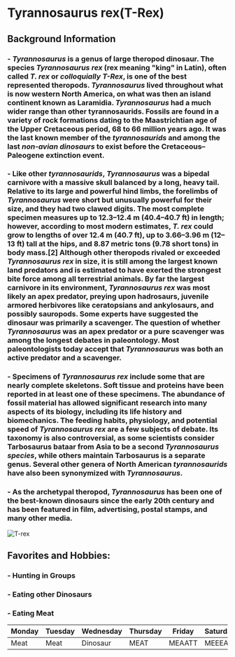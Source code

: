 # **Tyrannosaurus rex(T-Rex)**
## Background Information
### - *Tyrannosaurus* is a genus of large theropod dinosaur. The species *Tyrannosaurus rex* (rex meaning "king" in Latin), often called *T. rex* or *colloquially T-Rex*, is one of the best represented theropods. *Tyrannosaurus* lived throughout what is now western North America, on what was then an island continent known as Laramidia. *Tyrannosaurus* had a much wider range than other tyrannosaurids. Fossils are found in a variety of rock formations dating to the Maastrichtian age of the Upper Cretaceous period, 68 to 66 million years ago. It was the last known member of the *tyrannosaurids* and among the last *non-avian dinosaurs* to exist before the Cretaceous–Paleogene extinction event.

### - Like other *tyrannosaurids*, *Tyrannosaurus* was a bipedal carnivore with a massive skull balanced by a long, heavy tail. Relative to its large and powerful hind limbs, the forelimbs of *Tyrannosaurus* were short but unusually powerful for their size, and they had two clawed digits. The most complete specimen measures up to 12.3–12.4 m (40.4–40.7 ft) in length; however, according to most modern estimates, *T. rex* could grow to lengths of over 12.4 m (40.7 ft), up to 3.66–3.96 m (12–13 ft) tall at the hips, and 8.87 metric tons (9.78 short tons) in body mass.[2] Although other theropods rivaled or exceeded *Tyrannosaurus rex* in size, it is still among the largest known land predators and is estimated to have exerted the strongest bite force among all terrestrial animals. By far the largest carnivore in its environment, *Tyrannosaurus rex* was most likely an apex predator, preying upon hadrosaurs, juvenile armored herbivores like ceratopsians and ankylosaurs, and possibly sauropods. Some experts have suggested the dinosaur was primarily a scavenger. The question of whether *Tyrannosaurus* was an apex predator or a pure scavenger was among the longest debates in paleontology. Most paleontologists today accept that *Tyrannosaurus* was both an active predator and a scavenger.

### - Specimens of *Tyrannosaurus rex* include some that are nearly complete skeletons. Soft tissue and proteins have been reported in at least one of these specimens. The abundance of fossil material has allowed significant research into many aspects of its biology, including its life history and biomechanics. The feeding habits, physiology, and potential speed of *Tyrannosaurus rex* are a few subjects of debate. Its taxonomy is also controversial, as some scientists consider Tarbosaurus bataar from Asia to be a second *Tyrannosaurus species*, while others maintain Tarbosaurus is a separate genus. Several other genera of North American *tyrannosaurids* have also been synonymized with *Tyrannosaurus*.

### - As the archetypal theropod, *Tyrannosaurus* has been one of the best-known dinosaurs since the early 20th century and has been featured in film, advertising, postal stamps, and many other media.

![T-rex](https://media.thenationaldigest.com/wp-content/uploads/2020/08/17122658/T-Rex-400x400-1.jpg)

## Favorites and Hobbies:
### - Hunting in Groups
### - Eating other Dinosaurs
### - Eating Meat 

| Monday | Tuesday | Wednesday | Thursday | Friday | Saturday | Sunday |
| -------| ------- | --------- | -------- | ------ | -------- | ------ |
| Meat | Meat | Dinosaur | MEAT | MEAATT | MEEEAT | Dinosaur |




